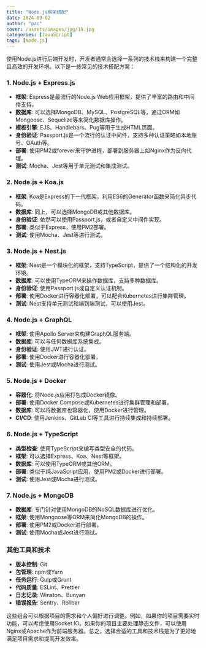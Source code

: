 ```yaml
---
title: "Node.js框架搭配"
date: 2024-09-02
author: "pzc"
cover: /assets/images/jpg/19.jpg
categories: [JavaScript]
tags: [Node.js]
---
```

使用Node.js进行后端开发时，开发者通常会选择一系列的技术栈来构建一个完整且高效的开发环境。以下是一些常见的技术搭配方案：

### 1. Node.js + Express.js
- **框架**: Express是最流行的Node.js Web应用框架，提供了丰富的路由和中间件支持。
- **数据库**: 可以选择MongoDB、MySQL、PostgreSQL等，通过ORM如Mongoose、Sequelize等来简化数据库操作。
- **模板引擎**: EJS、Handlebars、Pug等用于生成HTML页面。
- **身份验证**: Passport.js是一个流行的认证中间件，支持多种认证策略如本地账号、OAuth等。
- **部署**: 使用PM2或forever来守护进程，部署到服务器上如Nginx作为反向代理。
- **测试**: Mocha、Jest等用于单元测试和集成测试。

### 2. Node.js + Koa.js
- **框架**: Koa是Express的下一代框架，利用ES6的Generator函数来简化异步代码。
- **数据库**: 同上，可以选择MongoDB或其他数据库。
- **身份验证**: 依然可以使用Passport.js，或者自定义中间件实现。
- **部署**: 类似于Express，使用PM2部署。
- **测试**: 使用Mocha、Jest等进行测试。

### 3. Node.js + Nest.js
- **框架**: Nest是一个模块化的框架，支持TypeScript，提供了一个结构化的开发环境。
- **数据库**: 可以使用TypeORM来操作数据库，支持多种数据库。
- **身份验证**: 使用Passport.js或自定义认证机制。
- **部署**: 使用Docker进行容器化部署，可以配合Kubernetes进行集群管理。
- **测试**: Nest支持单元测试和端到端测试，可以使用Jest。

### 4. Node.js + GraphQL
- **框架**: 使用Apollo Server来构建GraphQL服务端。
- **数据库**: 可以与任何数据库系统集成。
- **身份验证**: 使用JWT进行认证。
- **部署**: 使用Docker进行容器化部署。
- **测试**: 使用Jest或Mocha进行测试。

### 5. Node.js + Docker
- **容器化**: 将Node.js应用打包成Docker镜像。
- **部署**: 使用Docker Compose或Kubernetes进行集群管理和部署。
- **数据库**: 可以将数据库也容器化，使用Docker进行管理。
- **CI/CD**: 使用Jenkins、GitLab CI等工具进行持续集成和持续部署。

### 6. Node.js + TypeScript
- **类型检查**: 使用TypeScript来编写类型安全的代码。
- **框架**: 可以选择Express、Koa、Nest等框架。
- **数据库**: 可以使用TypeORM或其他ORM。
- **部署**: 类似于纯JavaScript应用，使用PM2或Docker进行部署。
- **测试**: 使用Jest或Mocha进行测试。

### 7. Node.js + MongoDB
- **数据库**: 专门针对使用MongoDB的NoSQL数据库进行优化。
- **框架**: 使用Mongoose等ORM来简化MongoDB的操作。
- **部署**: 使用PM2或Docker进行部署。
- **测试**: 使用Mocha或Jest进行测试。

### 其他工具和技术
- **版本控制**: Git
- **包管理**: npm或Yarn
- **任务运行**: Gulp或Grunt
- **代码质量**: ESLint、Prettier
- **日志记录**: Winston、Bunyan
- **错误报告**: Sentry、Rollbar

这些组合可以根据项目的需求和个人偏好进行调整。例如，如果你的项目需要实时功能，可以考虑使用Socket.IO。如果你的项目主要处理静态文件，可以使用Nginx或Apache作为前端服务器。总之，选择合适的工具和技术栈是为了更好地满足项目需求和提高开发效率。

